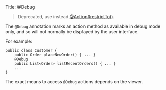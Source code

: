 Title: @Debug

> Deprecated, use instead [@Action#restrictTo()](./Action.html).

The `@Debug` annotation marks an action method as available in debug mode
only, and so will not normally be displayed by the user interface.

For example:

    public class Customer {
        public Order placeNewOrder() { ... }
        @Debug
        public List<Order> listRecentOrders() { ... }
        ...
    }

The exact means to access `@Debug` actions depends on the viewer.
